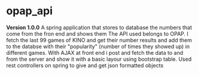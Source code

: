 # opap_api
**Version 1.0.0**
A spring application that stores to database the numbers that come from the fron end and shows them
The API used belongs to OPAP. I fetch the last 99 games of KINO and get their number results and add them to the databse with their "popularity" (number of times they showed up) in different games.
With AJAX at front end i post and fetch the data to and from the server and show it with a basic layour using bootstrap table.
Used rest controllers on spring to give and get json formatted objects
